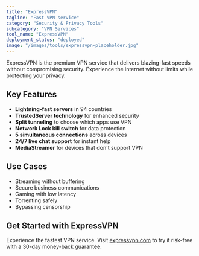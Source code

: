 ```yaml
---
title: "ExpressVPN"
tagline: "Fast VPN service"
category: "Security & Privacy Tools"
subcategory: "VPN Services"
tool_name: "ExpressVPN"
deployment_status: "deployed"
image: "/images/tools/expressvpn-placeholder.jpg"
---
```

ExpressVPN is the premium VPN service that delivers blazing-fast speeds without compromising security. Experience the internet without limits while protecting your privacy.

## Key Features

- **Lightning-fast servers** in 94 countries
- **TrustedServer technology** for enhanced security
- **Split tunneling** to choose which apps use VPN
- **Network Lock kill switch** for data protection
- **5 simultaneous connections** across devices
- **24/7 live chat support** for instant help
- **MediaStreamer** for devices that don't support VPN

## Use Cases

- Streaming without buffering
- Secure business communications
- Gaming with low latency
- Torrenting safely
- Bypassing censorship

## Get Started with ExpressVPN

Experience the fastest VPN service. Visit [expressvpn.com](https://www.expressvpn.com) to try it risk-free with a 30-day money-back guarantee.